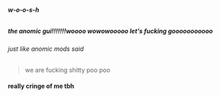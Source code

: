 ###### **w-o-o-s-h**
##### the anomic gui!!!!!!!woooo wowowooooo let's fucking gooooooooooo
###### just like anomic mods said
>we are fucking shitty poo poo
#### really cringe of me tbh
